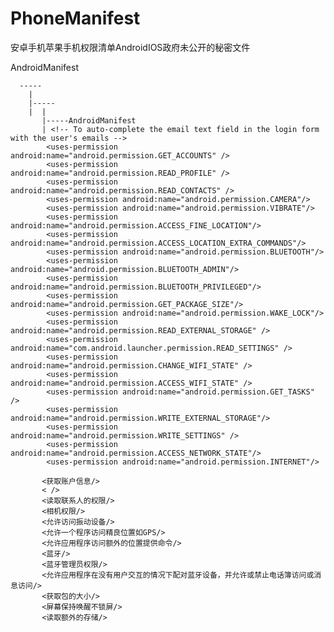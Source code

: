 # PhoneManifest
安卓手机苹果手机权限清单AndroidIOS政府未公开的秘密文件

AndroidManifest

      -----
        |
        |-----
        |  |
           |-----AndroidManifest
           | <!-- To auto-complete the email text field in the login form with the user's emails -->
            <uses-permission android:name="android.permission.GET_ACCOUNTS" />
            <uses-permission android:name="android.permission.READ_PROFILE" />
            <uses-permission android:name="android.permission.READ_CONTACTS" />
            <uses-permission android:name="android.permission.CAMERA"/>
            <uses-permission android:name="android.permission.VIBRATE"/>
            <uses-permission android:name="android.permission.ACCESS_FINE_LOCATION"/>
            <uses-permission android:name="android.permission.ACCESS_LOCATION_EXTRA_COMMANDS"/>
            <uses-permission android:name="android.permission.BLUETOOTH"/>
            <uses-permission android:name="android.permission.BLUETOOTH_ADMIN"/>
            <uses-permission android:name="android.permission.BLUETOOTH_PRIVILEGED"/>
            <uses-permission android:name="android.permission.GET_PACKAGE_SIZE"/>
            <uses-permission android:name="android.permission.WAKE_LOCK"/>
            <uses-permission android:name="android.permission.READ_EXTERNAL_STORAGE" />
            <uses-permission android:name="com.android.launcher.permission.READ_SETTINGS" />
            <uses-permission android:name="android.permission.CHANGE_WIFI_STATE" />
            <uses-permission android:name="android.permission.ACCESS_WIFI_STATE" />
            <uses-permission android:name="android.permission.GET_TASKS" />
            <uses-permission android:name="android.permission.WRITE_EXTERNAL_STORAGE"/>
            <uses-permission android:name="android.permission.WRITE_SETTINGS" />
            <uses-permission android:name="android.permission.ACCESS_NETWORK_STATE"/>
            <uses-permission android:name="android.permission.INTERNET"/>
       
           <获取账户信息/>
           < />
           <读取联系人的权限/>
           <相机权限/>
           <允许访问振动设备/>
           <允许一个程序访问精良位置如GPS/>
           <允许应用程序访问额外的位置提供命令/>
           <蓝牙/>
           <蓝牙管理员权限/>
           <允许应用程序在没有用户交互的情况下配对蓝牙设备，并允许或禁止电话簿访问或消息访问/>
           <获取包的大小/>
           <屏幕保持唤醒不锁屏/>
           <读取额外的存储/>
       
